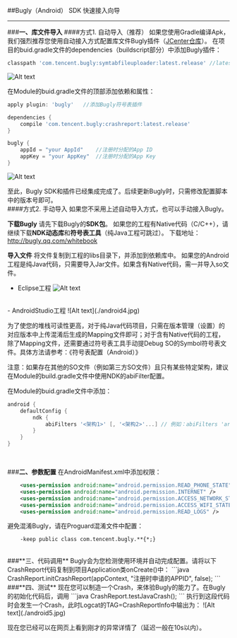 ##Bugly（Android） SDK 快速接入向导

---
###**一、库文件导入**
####方式1. 自动导入（推荐）
如果您使用Gradle编译Apk，我们强烈推荐您使用自动接入方式配置库文件Bugly插件（[JCenter仓库](http://jcenter.bintray.com/com/tencent/bugly/)）。
在项目的buid.gradle文件的dependencies（buildscript部分）中添加Bugly插件：
```groovy
classpath 'com.tencent.bugly:symtabfileuploader:latest.release' //latest.release代表最新版本
```
![Alt text](./Android1.png)

在Module的buid.gradle文件的顶部添加依赖和属性：

```groovy
apply plugin: 'bugly'	//添加Bugly符号表插件

dependencies {
    compile 'com.tencent.bugly:crashreport:latest.release'
}

bugly {
	appId = "your AppId"	//注册时分配的App ID
	appKey = "your AppKey"	//注册时分配的App Key
}
```

![Alt text](./Android2.png)

至此，Bugly SDK和插件已经集成完成了。后续更新Bugly时，只需修改配置脚本中的版本号即可。
<br/>
####方式2. 手动导入
如果您不采用上述自动导入方式，也可以手动接入Bugly。

**下载Bugly**
请先下载Bugly的**SDK包**。
如果您的工程有Native代码（C/C++），请继续下载**NDK动态库**和**符号表工具**（纯Java工程可跳过）。
下载地址：http://bugly.qq.com/whitebook

**导入文件**
将文件复制到工程的libs目录下，并添加到依赖库中。
如果您的Android工程是纯Java代码，只需要导入Jar文件。如果含有Native代码，需一并导入so文件。

- Eclipse工程
![Alt text](./android3.jpg)
<br/>
- AndroidStudio工程
![Alt text](./android4.jpg)

为了使您的堆栈可读性更高，对于纯Java代码项目，只需在版本管理（设置）的对应版本中上传混淆后生成的Mapping文件即可；对于含有Native代码的工程，除了Mapping文件，还需要通过符号表工具手动提Debug SO的Symbol符号表文件。具体方法请参考：《符号表配置（Android）》

注意：如果存在其他的SO文件（例如第三方SO文件）且只有某些特定架构，建议在Module的build.gradle文件中使用NDK的abiFilter配置。

在Module的buid.gradle文件中添加：
```groovy
android {
	defaultConfig {
		ndk {
			abiFilters '<架构1>' [, '<架构2>'...] // 例如：abiFilters 'armeabi', 'x86'
		}
	}
}
``` 
<br/>

###**二、参数配置**
 在AndroidManifest.xml中添加权限：
```xml
	<uses-permission android:name="android.permission.READ_PHONE_STATE" />
	<uses-permission android:name="android.permission.INTERNET" />
	<uses-permission android:name="android.permission.ACCESS_NETWORK_STATE" />
	<uses-permission android:name="android.permission.ACCESS_WIFI_STATE" />
	<uses-permission android:name="android.permission.READ_LOGS" />
```

避免混淆Bugly，请在Proguard混淆文件中配置：
```
    -keep public class com.tencent.bugly.**{*;}
```

<br/>
###**三、代码调用**
Bugly会为您检测使用环境并自动完成配置。请将以下CrashReport代码复制到项目Application类onCreate()中：
```java
    CrashReport.initCrashReport(appContext, "注册时申请的APPID", false);
```

<br/>
###**四、测试**
现在您可以制造一个Crash，来体验Bugly的能力了。在Bugly的初始化代码后，调用
```java
	CrashReport.testJavaCrash();
```
执行到这段代码时会发生一个Crash，此时Logcat的TAG=CrashReportInfo中输出为：
![Alt text](./android5.jpg)

现在您已经可以在网页上看到刚才的异常详情了（延迟一般在10s以内）。
